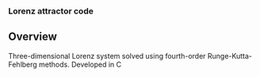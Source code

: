 ### Lorenz attractor code
## Overview
Three-dimensional Lorenz system solved using fourth-order Runge-Kutta-Fehlberg methods. Developed in C

